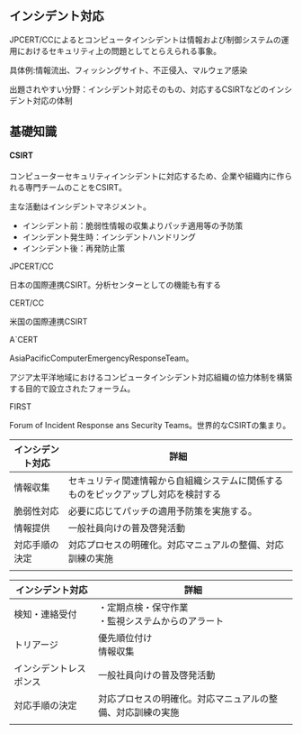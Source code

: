 ## インシデント対応

JPCERT/CCによるとコンピュータインシデントは情報および制御システムの運用におけるセキュリティ上の問題としてとらえられる事象。

具体例:情報流出、フィッシングサイト、不正侵入、マルウェア感染

出題されやすい分野：インシデント対応そのもの、対応するCSIRTなどのインシデント対応の体制

## 基礎知識

#### CSIRT

コンピューターセキュリティインシデントに対応するため、企業や組織内に作られる専門チームのことをCSIRT。

主な活動はインシデントマネジメント。

* インシデント前：脆弱性情報の収集よりパッチ適用等の予防策
* インシデント発生時：インシデントハンドリング
* インシデント後：再発防止策

JPCERT/CC

日本の国際連携CSIRT。分析センターとしての機能も有する

CERT/CC

米国の国際連携CSIRT

A`CERT

AsiaPacificComputerEmergencyResponseTeam。

アジア太平洋地域におけるコンピュータインシデント対応組織の協力体制を構築する目的で設立されたフォーラム。

FIRST

Forum of Incident Response ans Security Teams。世界的なCSIRTの集まり。

| インシデント対応 | 詳細                                                                               |
| ---------------- | ---------------------------------------------------------------------------------- |
| 情報収集         | セキュリティ関連情報から自組織システムに関係するものをピックアップし対応を検討する |
| 脆弱性対応       | 必要に応じてパッチの適用予防策を実施する。                                         |
| 情報提供         | 一般社員向けの普及啓発活動                                                         |
| 対応手順の決定   | 対応プロセスの明確化。対応マニュアルの整備、対応訓練の実施                         |
|                  |                                                                                    |

| インシデント対応       | 詳細                                                       |
| ---------------------- | ---------------------------------------------------------- |
| 検知・連絡受付         | ・定期点検・保守作業<br />・監視システムからのアラート     |
| トリアージ             | 優先順位付け<br />情報収集                                 |
| インシデントレスポンス | 一般社員向けの普及啓発活動                                 |
| 対応手順の決定         | 対応プロセスの明確化。対応マニュアルの整備、対応訓練の実施 |
|                        |                                                            |
